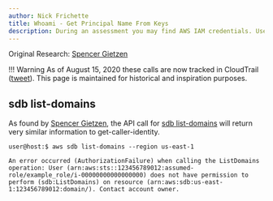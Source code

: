 ```yaml
---
author: Nick Frichette
title: Whoami - Get Principal Name From Keys
description: During an assessment you may find AWS IAM credentials. Use these tactics to identify the principal of the keys.
---
```


Original Research: [Spencer Gietzen](https://twitter.com/SpenGietz/status/1283843401008336896)

!!! Warning
    As of August 15, 2020 these calls are now tracked in CloudTrail ([tweet](https://twitter.com/tacertain/status/1294726441850900480)). This page is maintained for historical and inspiration purposes.

## sdb list-domains
As found by [Spencer Gietzen](https://twitter.com/SpenGietz/status/1283843401008336896), the API call for [sdb list-domains](https://awscli.amazonaws.com/v2/documentation/api/latest/reference/sdb/list-domains.html) will return very similar information to get-caller-identity.

```
user@host:$ aws sdb list-domains --region us-east-1

An error occurred (AuthorizationFailure) when calling the ListDomains operation: User (arn:aws:sts::123456789012:assumed-role/example_role/i-00000000000000000) does not have permission to perform (sdb:ListDomains) on resource (arn:aws:sdb:us-east-1:123456789012:domain/). Contact account owner.
```